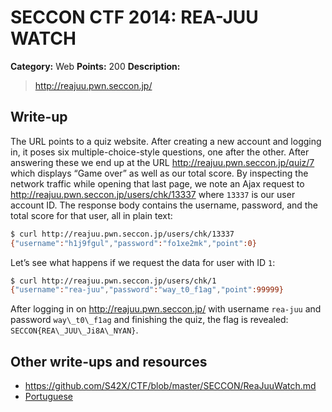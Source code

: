 # SECCON CTF 2014: REA-JUU WATCH

**Category:** Web
**Points:** 200
**Description:**

> <http://reajuu.pwn.seccon.jp/>

## Write-up

The URL points to a quiz website. After creating a new account and logging in, it poses six multiple-choice-style questions, one after the other. After answering these we end up at the URL <http://reajuu.pwn.seccon.jp/quiz/7> which displays “Game over” as well as our total score. By inspecting the network traffic while opening that last page, we note an Ajax request to <http://reajuu.pwn.seccon.jp/users/chk/13337> where `13337` is our user account ID. The response body contains the username, password, and the total score for that user, all in plain text:

```bash
$ curl http://reajuu.pwn.seccon.jp/users/chk/13337
{"username":"h1j9fgul","password":"fo1xe2mk","point":0}
```

Let’s see what happens if we request the data for user with ID `1`:

```bash
$ curl http://reajuu.pwn.seccon.jp/users/chk/1
{"username":"rea-juu","password":"way_t0_f1ag","point":99999}
```

After logging in on <http://reajuu.pwn.seccon.jp/> with username `rea-juu` and password `way\_t0\_f1ag` and finishing the quiz, the flag is revealed: `SECCON{REA\_JUU\_Ji8A\_NYAN}`.

## Other write-ups and resources

* <https://github.com/S42X/CTF/blob/master/SECCON/ReaJuuWatch.md>
* [Portuguese](https://ctf-br.org/wiki/seccon/seccon2014/w200-rea-juu-watch/)
